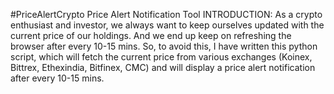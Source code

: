 #PriceAlertCrypto Price Alert Notification Tool
INTRODUCTION:
As a crypto enthusiast and investor, we always want to keep ourselves updated with the current price of our holdings. And we end up keep on refreshing the browser after every 10-15 mins.
So, to avoid this, I have written this python script, which will fetch the current price from various exchanges (Koinex, Bittrex, Ethexindia, Bitfinex, CMC) and will display a price alert notification after every 10-15 mins.
